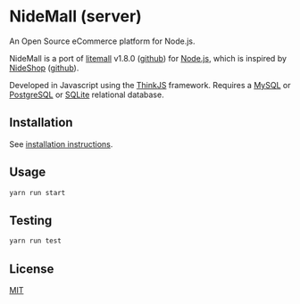 # NideMall (server)

An Open Source eCommerce platform for Node.js.

NideMall is a port of [litemall](https://gitee.com/linlinjava/litemall) v1.8.0 ([github](https://github.com/linlinjava/litemall)) for [Node.js](https://nodejs.org/), which is inspired by [NideShop](https://gitee.com/tumobi/nideshop) ([github](https://github.com/tumobi/nideshop)).

Developed in Javascript using the [ThinkJS](https://thinkjs.org/) framework.
Requires a [MySQL](https://www.mysql.com/) or [PostgreSQL](https://www.postgresql.org/) or [SQLite](https://sqlite.org/) relational database.

## Installation

See [installation instructions](./INSTALL.md).

## Usage

```bash
yarn run start
```

## Testing

```bash
yarn run test
```

## License

[MIT](./LICENSE)